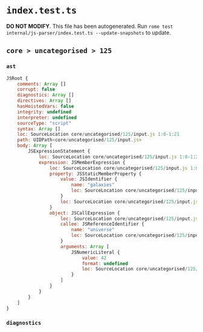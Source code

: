 # `index.test.ts`

**DO NOT MODIFY**. This file has been autogenerated. Run `rome test internal/js-parser/index.test.ts --update-snapshots` to update.

## `core > uncategorised > 125`

### `ast`

```javascript
JSRoot {
	comments: Array []
	corrupt: false
	diagnostics: Array []
	directives: Array []
	hasHoistedVars: false
	integrity: undefined
	interpreter: undefined
	sourceType: "script"
	syntax: Array []
	loc: SourceLocation core/uncategorised/125/input.js 1:0-1:21
	path: UIDPath<core/uncategorised/125/input.js>
	body: Array [
		JSExpressionStatement {
			loc: SourceLocation core/uncategorised/125/input.js 1:0-1:21
			expression: JSMemberExpression {
				loc: SourceLocation core/uncategorised/125/input.js 1:0-1:21
				property: JSStaticMemberProperty {
					value: JSIdentifier {
						name: "galaxies"
						loc: SourceLocation core/uncategorised/125/input.js 1:13-1:21 (galaxies)
					}
					loc: SourceLocation core/uncategorised/125/input.js 1:13-1:21 (galaxies)
				}
				object: JSCallExpression {
					loc: SourceLocation core/uncategorised/125/input.js 1:0-1:12
					callee: JSReferenceIdentifier {
						name: "universe"
						loc: SourceLocation core/uncategorised/125/input.js 1:0-1:8 (universe)
					}
					arguments: Array [
						JSNumericLiteral {
							value: 42
							format: undefined
							loc: SourceLocation core/uncategorised/125/input.js 1:9-1:11
						}
					]
				}
			}
		}
	]
}
```

### `diagnostics`

```

```
